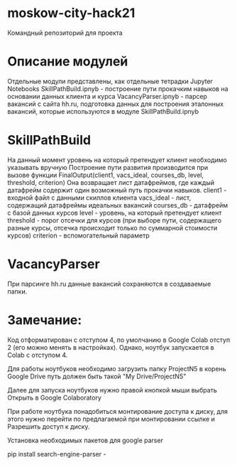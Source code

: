 # moskow-city-hack21
Командный репозиторий для проекта

# Описание модулей
Отдельные модули представлены, как отдельные тетрадки Jupyter Notebooks
SkillPathBuild.ipnyb - построение пути прокачким навыков на основании данных клиента и курса
VacancyParser.ipnyb - парсер вакансий с сайта hh.ru, подготовка данных для построения эталонных вакансий, 
которые используются в модуле SkillPathBuild.ipnyb

# SkillPathBuild
На данный момент уровень на который претендует клиент необходимо указывать вручную
Построение пути развития производится при вызове функции 
FinalOutput(client1, vacs_ideal, courses_db, level, threshold, criterion)
Она возвращает лист датафреймов, где каждый датафрейм  содержит один возможный путь прокачки навыков.
client1 - входной файл с данными скиллов клиента
vacs_ideal - лист, содержащий датафреймы идеальных вакансий
courses_db - датафрейм с базой данных курсов
level - уровень, на который претендует клиент
threshold - порог отсечки для курсов (при выборе пути, содержащего разные курсы, отсечка происходит только по суммарной стоимости курсов) 
criterion - вспомогательный параметр

# VacancyParser
При парсинге hh.ru данные вакансий сохраняются в создаваемые папки.


# Замечание: 
Код отформатирован с отступом 4, по умолчанию в Google Colab отступ 2 (его можно менять в настройках). 
Однако, ноутбук запускается в Colab с отступом 4.

Для работы ноутбуков необходимо загрузить папку ProjectN5 в корень Google Drive
путь должен быть такой "My Drive/ProjectN5"

Далее для запуска ноутбуков нужно правой кнопкой мыши выбрать Открыть в Google Colaboratory

При работе ноутбука понадобиться монтирование доступа к диску, для этого
нужно перейти по предлагаемой при монтировании ссылке и Разрешить доступ к диску.


Установка необходимых пакетов для google parser

pip install search-engine-parser - 


